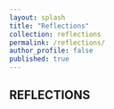 ```yaml
---
layout: splash
title: "Reflections"
collection: reflections
permalink: /reflections/
author_profile: false
published: true
---
```


## REFLECTIONS